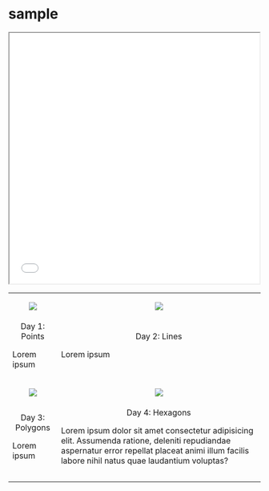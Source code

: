 # sample

<iframe src="interactive_map.html" height="500" width="500"></iframe>

|   |   |
|---|---|
| <p align="center"><a href="#" class="image fit"><img src="https://raw.githubusercontent.com/ambarja/30DayMapChallenge/master/images/flyers/30dmpc_2021.png"></a></p>  | <p align="center"><a href="#" class="image fit"><img src="https://raw.githubusercontent.com/ambarja/30DayMapChallenge/master/images/flyers/30dmpc_2021.png"></a></p>  |
|<div align="center">Day 1: Points </div> <p>Lorem ipsum </p>  | <div align="center"> Day 2: Lines</div> <p>Lorem ipsum</p>|
| <p align="center"><a href="#" class="image fit"><img src="https://raw.githubusercontent.com/ambarja/30DayMapChallenge/master/images/flyers/30dmpc_2021.png"></a></p>   | <p align="center"><a href="#" class="image fit"><img src="https://drive.google.com/file/d/1QvgnQKiJ8nAISp3yFSlEL9gnUp36gCIK/view?usp=sharing"></a></p>   |
|<div align="center">Day 3: Polygons </div> <p>Lorem ipsum </p>    |<div align="center">Day 4: Hexagons </div> <p>Lorem ipsum dolor sit amet consectetur adipisicing elit. Assumenda ratione, deleniti repudiandae aspernatur error repellat placeat animi illum facilis labore nihil natus quae laudantium voluptas? </p>    |
|   |   |
|   |   |